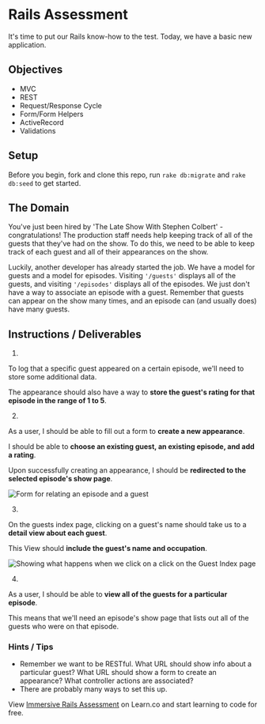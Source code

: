 # Rails Assessment

It's time to put our Rails know-how to the test. Today, we have a basic new application.

## Objectives
+ MVC
+ REST
+ Request/Response Cycle
+ Form/Form Helpers
+ ActiveRecord
+ Validations

## Setup

Before you begin, fork and clone this repo, run `rake db:migrate` and `rake db:seed` to get started.

## The Domain

You've just been hired by 'The Late Show With Stephen Colbert' - congratulations! The production staff needs help keeping track of all of the guests that they've had on the show. To do this, we need to be able to keep track of each guest and all of their appearances on the show.

Luckily, another developer has already started the job. We have a model for guests and a model for episodes. Visiting `'/guests'` displays all of the guests, and visiting `'/episodes'` displays all of the episodes. We just don't have a way to associate an episode with a guest. Remember that guests can appear on the show many times, and an episode can (and usually does) have many guests.

## Instructions / Deliverables
1. 

To log that a specific guest appeared on a certain episode, we'll need to store some additional data. 



<!-- Make the necessary updates to the schema so that **a guest can appear on many episodes**, as well as **an episode can have multiple guests**.   -->

The appearance should also have a way to **store the guest's rating for that episode in the range of 1 to 5**.

2. 

As a user, I should be able to fill out a form to **create a new appearance**. 

I should be able to **choose an existing guest, an existing episode, and add a rating**. 

Upon successfully creating an appearance, I should be **redirected to the selected episode's show page**.

![Form for relating an episode and a guest](form.gif)

3. 

On the guests index page, clicking on a guest's name should take us to a **detail view about each guest**. 

This View should **include the guest's name and occupation**.

![Showing what happens when we click on a click on the Guest Index page](guest_index_to_show.gif)

4. 

As a user, I should be able to **view all of the guests for a particular episode**. 

This means that we'll need an episode's show page that lists out all of the guests who were on that episode.



### Hints / Tips

+ Remember we want to be RESTful. What URL should show info about a particular guest? What URL should show a form to create an appearance? What controller actions are associated?  
+ There are probably many ways to set this up.

<p class='util--hide'>View <a href='https://learn.co/lessons/immersive-rails-assessment'>Immersive Rails Assessment</a> on Learn.co and start learning to code for free.</p>
